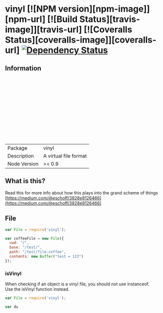 # vinyl [![NPM version][npm-image]][npm-url] [![Build Status][travis-image]][travis-url] [![Coveralls Status][coveralls-image]][coveralls-url] [![Dependency Status](https://david-dm.org/wearefractal/vinyl.png?theme=shields.io)](https://david-dm.org/wearefractal/vinyl)
## Information
<table><br><tr><br><td>Package</td><td>vinyl</td><br></tr><br><tr><br><td>Description</td><br><td>A virtual file format</td><br></tr><br><tr><br><td>Node Version</td><br><td>>= 0.9</td><br></tr><br></table>  

## What is this?
Read this for more info about how this plays into the grand scheme of things [https://medium.com/@eschoff/3828e8126466](https://medium.com/@eschoff/3828e8126466)

## File

```javascript
var File = require('vinyl');

var coffeeFile = new File({
  cwd: "/",
  base: "/test/",
  path: "/test/file.coffee",
  contents: new Buffer("test = 123")
});
```

### isVinyl
When checking if an object is a vinyl file, you should not use instanceof. Use the isVinyl function instead.

```js
var File = require('vinyl');

var du